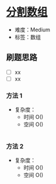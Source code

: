 # [分割数组](https://leetcode-cn.com/problems/partition-array-into-disjoint-intervals/)

- 难度：Medium
- 标签：数组

## 刷题思路

- [ ] xx
- [ ] xx

### 方法 1

- 复杂度：
    - 时间 O()
    - 空间 O()

``` js

```

### 方法 2

- 复杂度：
    - 时间 O()
    - 空间 O()

``` js

```
